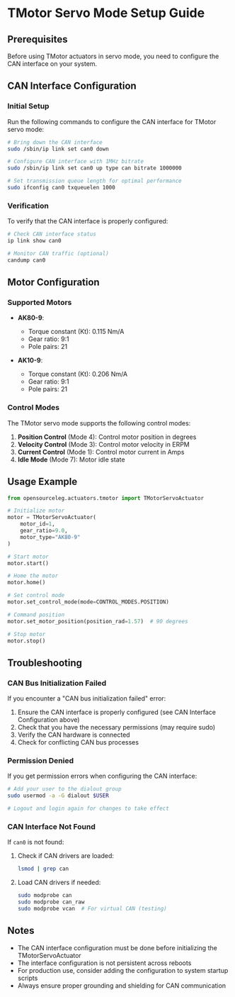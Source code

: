 # TMotor Servo Mode Setup Guide

## Prerequisites

Before using TMotor actuators in servo mode, you need to configure the CAN interface on your system.

## CAN Interface Configuration

### Initial Setup

Run the following commands to configure the CAN interface for TMotor servo mode:

```bash
# Bring down the CAN interface
sudo /sbin/ip link set can0 down

# Configure CAN interface with 1MHz bitrate
sudo /sbin/ip link set can0 up type can bitrate 1000000

# Set transmission queue length for optimal performance
sudo ifconfig can0 txqueuelen 1000
```

### Verification

To verify that the CAN interface is properly configured:

```bash
# Check CAN interface status
ip link show can0

# Monitor CAN traffic (optional)
candump can0
```

## Motor Configuration

### Supported Motors

- **AK80-9**:
  - Torque constant (Kt): 0.115 Nm/A
  - Gear ratio: 9:1
  - Pole pairs: 21

- **AK10-9**:
  - Torque constant (Kt): 0.206 Nm/A
  - Gear ratio: 9:1
  - Pole pairs: 21

### Control Modes

The TMotor servo mode supports the following control modes:

1. **Position Control** (Mode 4): Control motor position in degrees
2. **Velocity Control** (Mode 3): Control motor velocity in ERPM
3. **Current Control** (Mode 1): Control motor current in Amps
4. **Idle Mode** (Mode 7): Motor idle state

## Usage Example

```python
from opensourceleg.actuators.tmotor import TMotorServoActuator

# Initialize motor
motor = TMotorServoActuator(
    motor_id=1,
    gear_ratio=9.0,
    motor_type="AK80-9"
)

# Start motor
motor.start()

# Home the motor
motor.home()

# Set control mode
motor.set_control_mode(mode=CONTROL_MODES.POSITION)

# Command position
motor.set_motor_position(position_rad=1.57)  # 90 degrees

# Stop motor
motor.stop()
```

## Troubleshooting

### CAN Bus Initialization Failed

If you encounter a "CAN bus initialization failed" error:

1. Ensure the CAN interface is properly configured (see CAN Interface Configuration above)
2. Check that you have the necessary permissions (may require sudo)
3. Verify the CAN hardware is connected
4. Check for conflicting CAN bus processes

### Permission Denied

If you get permission errors when configuring the CAN interface:

```bash
# Add your user to the dialout group
sudo usermod -a -G dialout $USER

# Logout and login again for changes to take effect
```

### CAN Interface Not Found

If `can0` is not found:

1. Check if CAN drivers are loaded:
   ```bash
   lsmod | grep can
   ```

2. Load CAN drivers if needed:
   ```bash
   sudo modprobe can
   sudo modprobe can_raw
   sudo modprobe vcan  # For virtual CAN (testing)
   ```

## Notes

- The CAN interface configuration must be done before initializing the TMotorServoActuator
- The interface configuration is not persistent across reboots
- For production use, consider adding the configuration to system startup scripts
- Always ensure proper grounding and shielding for CAN communication
